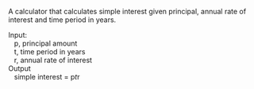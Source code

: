 A calculator that calculates simple interest given principal, annual rate of interest and time period in years.

Input:   
&nbsp;&nbsp;&nbsp;p, principal amount   
&nbsp;&nbsp;&nbsp;t, time period in years   
&nbsp;&nbsp;&nbsp;r, annual rate of interest   
Output   
&nbsp;&nbsp;&nbsp;simple interest = p*t*r   
